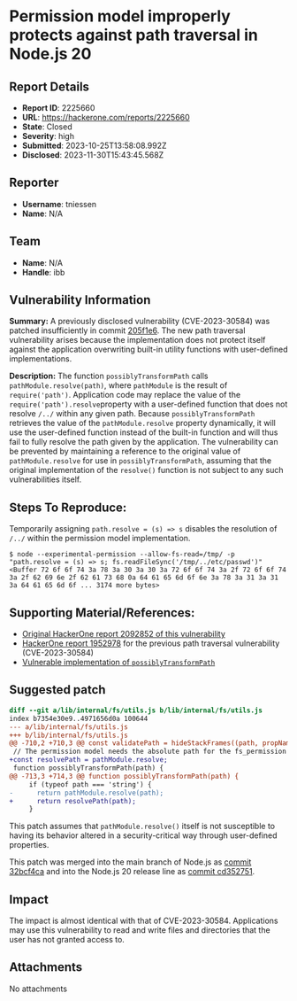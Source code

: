 # Permission model improperly protects against path traversal in Node.js 20

## Report Details
- **Report ID**: 2225660
- **URL**: https://hackerone.com/reports/2225660
- **State**: Closed
- **Severity**: high
- **Submitted**: 2023-10-25T13:58:08.992Z
- **Disclosed**: 2023-11-30T15:43:45.568Z

## Reporter
- **Username**: tniessen
- **Name**: N/A

## Team
- **Name**: N/A
- **Handle**: ibb

## Vulnerability Information
**Summary:** A previously disclosed vulnerability (CVE-2023-30584) was patched insufficiently in commit [205f1e6](https://github.com/nodejs/node/commit/205f1e643e25648173239b2de885fec430268492). The new path traversal vulnerability arises because the implementation does not protect itself against the application overwriting built-in utility functions with user-defined implementations.

**Description:** The function `possiblyTransformPath` calls `pathModule.resolve(path)`, where `pathModule` is the result of `require('path')`. Application code may replace the value of the `require('path').resolve`property with a user-defined function that does not resolve `/../` within any given path. Because `possiblyTransformPath` retrieves the value of the `pathModule.resolve` property dynamically, it will use the user-defined function instead of the built-in function and will thus fail to fully resolve the path given by the application. The vulnerability can be prevented by maintaining a reference to the original value of `pathModule.resolve` for use in `possiblyTransformPath`, assuming that the original implementation of the `resolve()` function is not subject to any such vulnerabilities itself.

## Steps To Reproduce:

Temporarily assigning `path.resolve = (s) => s` disables the resolution of `/../` within the permission model implementation.

```console
$ node --experimental-permission --allow-fs-read=/tmp/ -p "path.resolve = (s) => s; fs.readFileSync('/tmp/../etc/passwd')"
<Buffer 72 6f 6f 74 3a 78 3a 30 3a 30 3a 72 6f 6f 74 3a 2f 72 6f 6f 74 3a 2f 62 69 6e 2f 62 61 73 68 0a 64 61 65 6d 6f 6e 3a 78 3a 31 3a 31 3a 64 61 65 6d 6f ... 3174 more bytes>
```

## Supporting Material/References:

* [Original HackerOne report 2092852 of this vulnerability](https://hackerone.com/reports/2092852)
* [HackerOne report 1952978](https://hackerone.com/reports/1952978) for the previous path traversal vulnerability (CVE-2023-30584)
* [Vulnerable implementation of `possiblyTransformPath`](https://github.com/nodejs/node/blob/af4cdcde154be58fc47b389670efbe10da489923/lib/internal/fs/utils.js#L711-L718)

## Suggested patch

```patch
diff --git a/lib/internal/fs/utils.js b/lib/internal/fs/utils.js
index b7354e30e9..4971656d0a 100644
--- a/lib/internal/fs/utils.js
+++ b/lib/internal/fs/utils.js
@@ -710,2 +710,3 @@ const validatePath = hideStackFrames((path, propName = 'path') => {
 // The permission model needs the absolute path for the fs_permission
+const resolvePath = pathModule.resolve;
 function possiblyTransformPath(path) {
@@ -713,3 +714,3 @@ function possiblyTransformPath(path) {
     if (typeof path === 'string') {
-      return pathModule.resolve(path);
+      return resolvePath(path);
     }
```

This patch assumes that `pathModule.resolve()` itself is not susceptible to having its behavior altered in a security-critical way through user-defined properties.

This patch was merged into the main branch of Node.js as [commit 32bcf4ca](https://github.com/nodejs/node/commit/32bcf4ca27bba9d4e48418f12dc6d7c2252e71ec) and into the Node.js 20 release line as [commit cd352751](https://github.com/nodejs/node/commit/cd352751118eccab625573092bf47d9b0d84b792).

## Impact

The impact is almost identical with that of CVE-2023-30584. Applications may use this vulnerability to read and write files and directories that the user has not granted access to.

## Attachments
No attachments
